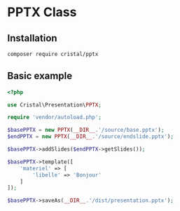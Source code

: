 # PPTX Class

## Installation

```bash
composer require cristal/pptx
```

## Basic example

```php
<?php

use Cristal\Presentation\PPTX;

require 'vendor/autoload.php';

$basePPTX = new PPTX(__DIR__.'/source/base.pptx');
$endPPTX = new PPTX(__DIR__.'/source/endslide.pptx');

$basePPTX->addSlides($endPPTX->getSlides());

$basePPTX->template([
    'materiel' => [
        'libelle' => 'Bonjour'
    ]
]);

$basePPTX->saveAs(__DIR__.'/dist/presentation.pptx');
```
